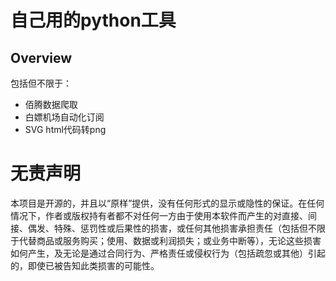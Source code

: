 自己用的python工具
====


Overview
----
包括但不限于： 
- 佰腾数据爬取
- 白嫖机场自动化订阅
- SVG html代码转png

# 无责声明

本项目是开源的，并且以“原样”提供，没有任何形式的显示或隐性的保证。在任何情况下，作者或版权持有者都不对任何一方由于使用本软件而产生的对直接、间接、偶发、特殊、惩罚性或后果性的损害，或任何其他损害承担责任（包括但不限于代替商品或服务购买；使用、数据或利润损失；或业务中断等），无论这些损害如何产生，及无论是通过合同行为、严格责任或侵权行为（包括疏忽或其他）引起的，即使已被告知此类损害的可能性。

